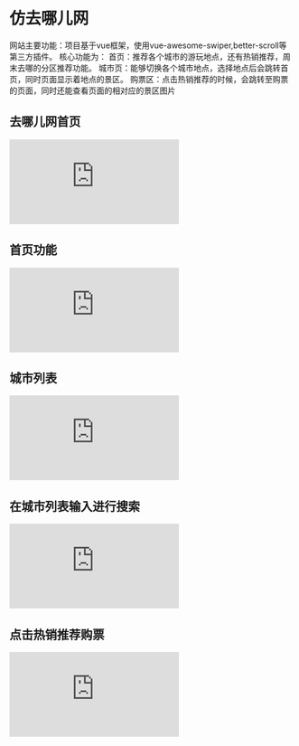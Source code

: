 # 仿去哪儿网
网站主要功能：项目基于vue框架，使用vue-awesome-swiper,better-scroll等第三方插件。
核心功能为：
首页：推荐各个城市的游玩地点，还有热销推荐，周末去哪的分区推荐功能。
城市页：能够切换各个城市地点，选择地点后会跳转首页，同时页面显示着地点的景区。
购票区：点击热销推荐的时候，会跳转至购票的页面，同时还能查看页面的相对应的景区图片



## 去哪儿网首页

![markdown](http://img2.haokoo.com/getImg.php?url=http://m.qpic.cn/psc?/V51KRHbI3nXX9J3AHMaE0Kwcwq4LYzQ6/bqQfVz5yrrGYSXMvKr.cqS9THQkPiyccNHC.zQ*nG*qw61KIOkD.44hegg1J4LxIwlcXuGAcWD9T0ZCmT.eVMKFz5Kq8XX.*hXUwFGzPLFA!/b&bo=LQEbAi0BGwIDByI!&rf=viewer_4)

## 首页功能

![markdown](http://img2.haokoo.com/getImg.php?url=http://m.qpic.cn/psc?/V51KRHbI3nXX9J3AHMaE0Kwcwq4LYzQ6/TmEUgtj9EK6.7V8ajmQrEGRHFENU8vUQQOqCFxj.aB9QEmKs2zb4KYhtAyIxx5vb4ET9mR8PKx8f8d9zzBZi6lMhQhCv*Vpf70w5g64UzuA!/b&bo=LgEPAi4BDwIDJwI!&rf=viewer_4)

## 城市列表

![markdown](http://img2.haokoo.com/getImg.php?url=http://m.qpic.cn/psc?/V51KRHbI3nXX9J3AHMaE0Kwcwq4LYzQ6/TmEUgtj9EK6.7V8ajmQrEGgrV3hjj5.AZis6jmF8kNtwsaUvnsM2qdxvrYMAaCi3v6Sz7y67hieLv6kXPzS5qp661zsGQbZo7EKnvMXb78o!/b&bo=KwEeAisBHgIDFzI!&rf=viewer_4)

## 在城市列表输入进行搜索
![markdown](http://img2.haokoo.com/getImg.php?url=http://m.qpic.cn/psc?/V51KRHbI3nXX9J3AHMaE0Kwcwq4LYzQ6/TmEUgtj9EK6.7V8ajmQrEOkTDAVzhDjETaRDUmpuDVKnTtdwFQHe*Zgi.k*13Jv4cD0OTWYrBF1FlnQzIRJpTuyWN6ENT91EzKRmP0d7qJg!/b&bo=LgEVAgAAAAADFwo!&rf=viewer_4)


## 点击热销推荐购票

![markdown](http://img2.haokoo.com/getImg.php?url=http://m.qpic.cn/psc?/V51KRHbI3nXX9J3AHMaE0Kwcwq4LYzQ6/TmEUgtj9EK6.7V8ajmQrEO*Lmcjg*L9vx2cLSxZICCMqjD7Yh4C*x4f0r.3Rl2Iw8Y92waw3eu6nVgpZjlontOAMvgclOPrLv6JvFhBf6X4!/b&bo=LQEQAi0BEAIDFzI!&rf=viewer_4)

